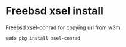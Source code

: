 # Freebsd xsel install

Freebsd xsel-conrad for copying url from w3m

```
sudo pkg install xsel-conrad
```
